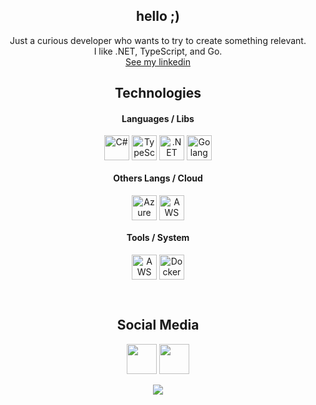 <!-- Banner -->
<div align="center">


</div>




<!-- Apresentação -->
<div align="center">

## hello ;)

</div>

<div align="center">

Just a curious developer who wants to try to create something relevant. <br>
I like .NET, TypeScript, and Go.<br>
[See my linkedin](https://www.linkedin.com/in/denian-soares-ramos/)



</div>


<!-- Tecnologias -->
<div align="center">

## Technologies

#### Languages / Libs
<a><img title="C#" src="https://raw.githubusercontent.com/marwin1991/profile-technology-icons/refs/heads/main/icons/c%23.png" width="40px" align="center"></a> 
<a><img title="TypeScript" src="https://raw.githubusercontent.com/marwin1991/profile-technology-icons/refs/heads/main/icons/typescript.png" width="40px" align="center"></a>
<a><img title=".NET" src="https://raw.githubusercontent.com/marwin1991/profile-technology-icons/refs/heads/main/icons/_net_core.png" width="40px" align="center"></a>
<a><img title="Golang" src="https://raw.githubusercontent.com/marwin1991/profile-technology-icons/refs/heads/main/icons/go.png" width="40px" align="center"></a>


#### Others Langs / Cloud
<a><img title="Azure" src="https://raw.githubusercontent.com/marwin1991/profile-technology-icons/refs/heads/main/icons/microsoft_azure.png" width="40px" align="center"></a> <a><img title="AWS" src="https://raw.githubusercontent.com/marwin1991/profile-technology-icons/refs/heads/main/icons/aws.png" width="40px" align="center"></a>





#### Tools / System
<a><img title="AWS" src="https://raw.githubusercontent.com/marwin1991/profile-technology-icons/refs/heads/main/icons/fedora.png" width="40px" align="center"></a>
<a><img title="Docker" src="https://raw.githubusercontent.com/marwin1991/profile-technology-icons/refs/heads/main/icons/docker.png" width="40px" align="center"></a>



</div>

<br>

<!-- Redes Sociais -->
<div align="center">

## Social Media

</div>

<div align="center">  
<a href="https://www.instagram.com/denianxdd/" target="_blank"><img src="https://user-images.githubusercontent.com/74038190/235294013-a33e5c43-a01c-43f6-b44d-a406d8b4ab75.gif" style="height: 48px;"></a>
  <a href="https://www.linkedin.com/in/denian-soares-ramos/" target="_blank"><img src="https://user-images.githubusercontent.com/74038190/235294012-0a55e343-37ad-4b0f-924f-c8431d9d2483.gif"style="height: 48px;"</a>
</div>


<!-- Header com Links -->
<div align="center">

![](https://visitor-badge.glitch.me/badge?page_id=Minatiuu&left_color=#101010&right_color=#9000ff)
</div>
